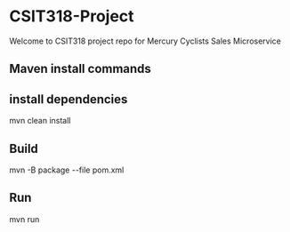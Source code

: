 # CSIT318-Project

Welcome to CSIT318 project repo for Mercury Cyclists Sales Microservice

## Maven install commands
## install dependencies
mvn clean install

## Build
mvn -B package --file pom.xml

## Run
mvn run